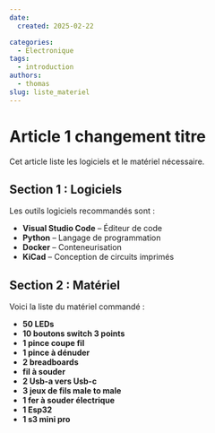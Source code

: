 ```yaml
---
date:
  created: 2025-02-22

categories:
  - Electronique
tags:
  - introduction
authors:
  - thomas
slug: liste_materiel
---
```

# Article 1 changement titre  

Cet article liste les logiciels et le matériel nécessaire.  

<!-- more -->

## Section 1 : Logiciels  
Les outils logiciels recommandés sont :  

- **Visual Studio Code** – Éditeur de code  
- **Python** – Langage de programmation  
- **Docker** – Conteneurisation  
- **KiCad** – Conception de circuits imprimés  

## Section 2 : Matériel  
Voici la liste du matériel commandé :  

- **50 LEDs**  
- **10 boutons switch 3 points**  
- **1 pince coupe fil**  
- **1 pince à dénuder**  
- **2 breadboards**  
- **fil à souder**  
- **2 Usb-a vers Usb-c**  
- **3 jeux de fils male to male**  
- **1 fer à souder électrique**  
- **1 Esp32**  
- **1 s3 mini pro**  